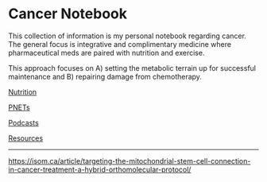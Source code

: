 # Cancer Notebook

This collection of information is my personal notebook regarding cancer.  The general focus is integrative and complimentary medicine where pharmaceutical meds are paired with nutrition and exercise.

This approach focuses on A) setting the metabolic terrain up for successful maintenance and B) repairing damage from chemotherapy.

[Nutrition](nutrition.md)

[PNETs](pnets.md)

[Podcasts](podcasts.md)

[Resources](resources.md)

***

<https://isom.ca/article/targeting-the-mitochondrial-stem-cell-connection-in-cancer-treatment-a-hybrid-orthomolecular-protocol/>
